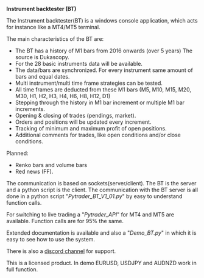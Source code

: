 

**Instrument backtester (BT)**

The Instrument backtester(BT) is a windows console application, which acts for instance like a MT4/MT5 terminal.

The main characteristics of the BT are:

 - The BT has a history of M1 bars from 2016 onwards (over 5 years) The source is Dukascopy.
 - For the 28 basic instruments data will be available.
 - The data/bars are synchronized. For every instrument same amount of bars and equal dates.
 - Multi instrument/multi time frame strategies can be tested.
 - All time frames are deducted from these M1 bars (M5, M10, M15, M20, M30, H1, H2, H3, H4, H6, H8, H12, D1)
 - Stepping through the history in M1 bar increment or multiple M1 bar increments.
 - Opening & closing of trades (pendings, market).
 - Orders and positions will be updated every increment.
 - Tracking of minimum and maximum profit of open positions.
 - Additional comments for trades, like open conditions and/or close conditions.

Planned:
 - Renko bars and volume bars
 - Red news (FF).


The communication is based on sockets(server/client). The BT is the server and a python script is the client.
The communication with the BT server is all done in a python script "*Pytrader_BT_V1_01.py*" by easy to understand function calls.

For switching to live trading a "*Pytrader_API*" for MT4 and MT5 are available. Function calls are for 95% the same.

Extended documentation is available and also a "*Demo_BT.py*" in which it is easy to see how to use the system.

There is also a [discord channel](https://discord.gg/zWaBpz3S) for support.

This is a licensed product. In demo EURUSD, USDJPY and AUDNZD work in full function.
